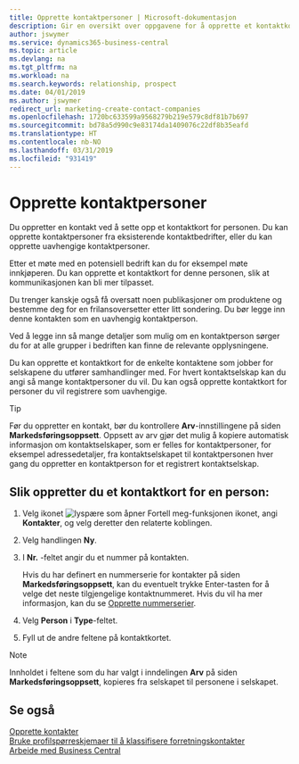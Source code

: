 ```yaml
---
title: Opprette kontaktpersoner | Microsoft-dokumentasjon
description: Gir en oversikt over oppgavene for å opprette et kontaktkort for en person, for eksempel et prospekt eller en leverandør, noe som bidrar til å definere relasjonen og tilpasse kommunikasjon.
author: jswymer
ms.service: dynamics365-business-central
ms.topic: article
ms.devlang: na
ms.tgt_pltfrm: na
ms.workload: na
ms.search.keywords: relationship, prospect
ms.date: 04/01/2019
ms.author: jswymer
redirect_url: marketing-create-contact-companies
ms.openlocfilehash: 1720bc633599a9568279b219e579c8df81b7b697
ms.sourcegitcommit: bd78a5d990c9e83174da1409076c22df8b35eafd
ms.translationtype: HT
ms.contentlocale: nb-NO
ms.lasthandoff: 03/31/2019
ms.locfileid: "931419"
---
```

# <a name="creating-contact-persons"></a>Opprette kontaktpersoner
Du oppretter en kontakt ved å sette opp et kontaktkort for personen. Du kan opprette kontaktpersoner fra eksisterende kontaktbedrifter, eller du kan opprette uavhengige kontaktpersoner.

Etter et møte med en potensiell bedrift kan du for eksempel møte innkjøperen. Du kan opprette et kontaktkort for denne personen, slik at kommunikasjonen kan bli mer tilpasset.

Du trenger kanskje også få oversatt noen publikasjoner om produktene og bestemme deg for en frilansoversetter etter litt sondering. Du bør legge inn denne kontakten som en uavhengig kontaktperson.

Ved å legge inn så mange detaljer som mulig om en kontaktperson sørger du for at alle grupper i bedriften kan finne de relevante opplysningene.

Du kan opprette et kontaktkort for de enkelte kontaktene som jobber for selskapene du utfører samhandlinger med. For hvert kontaktselskap kan du angi så mange kontaktpersoner du vil. Du kan også opprette kontaktkort for personer du vil registrere som uavhengige.

> [!TIP]  
>   Før du oppretter en kontakt, bør du kontrollere **Arv**-innstillingene på siden **Markedsføringsoppsett**. Oppsett av arv gjør det mulig å kopiere automatisk informasjon om kontaktselskaper, som er felles for kontaktpersoner, for eksempel adressedetaljer, fra kontaktselskapet til kontaktpersonen hver gang du oppretter en kontaktperson for et registrert kontaktselskap.

## <a name="to-create-a-contact-card-for-a-person"></a>Slik oppretter du et kontaktkort for en person:
1. Velg ikonet ![lyspære som åpner Fortell meg-funksjonen](media/ui-search/search_small.png "Fortell hva du vil gjøre") ikonet, angi **Kontakter**, og velg deretter den relaterte koblingen.
2. Velg handlingen **Ny**.
3. I **Nr.** -feltet angir du et nummer på kontakten.

    Hvis du har definert en nummerserie for kontakter på siden **Markedsføringsoppsett**, kan du eventuelt trykke Enter-tasten for å velge det neste tilgjengelige kontaktnummeret. Hvis du vil ha mer informasjon, kan du se [Opprette nummerserier](ui-create-number-series.md).
4. Velg **Person** i **Type**-feltet.
5. Fyll ut de andre feltene på kontaktkortet.

> [!NOTE]  
>   Innholdet i feltene som du har valgt i inndelingen **Arv** på siden **Markedsføringsoppsett**, kopieres fra selskapet til personene i selskapet.

## <a name="see-also"></a>Se også
[Opprette kontakter](marketing-create-contact-companies.md)  
[Bruke profilspørreskjemaer til å klassifisere forretningskontakter](marketing-create-contact-profile-questionnaire.md)  
[Arbeide med Business Central](ui-work-product.md)
